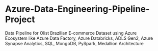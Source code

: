 # Azure-Data-Engineering-Pipeline-Project
Data Pipeline for Olist Brazilian E-commerce Dataset using Azure Ecosystem like Azure Data Factory, Azure Databricks, ADLS Gen2, Azure Synapse Analytics, SQL, MongoDB, PySpark, Medallion Architecture
